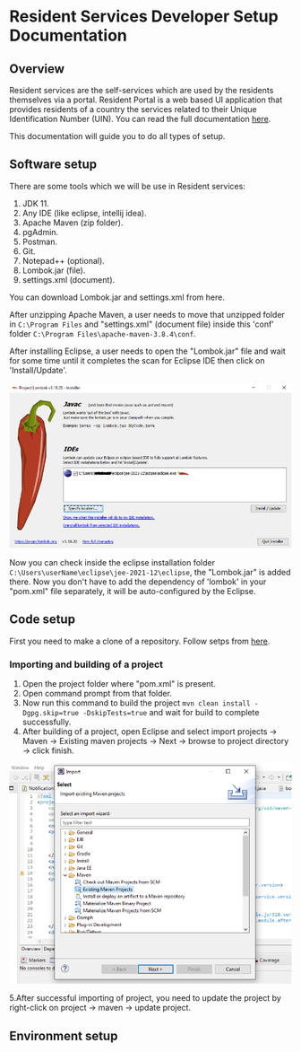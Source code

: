 # Resident Services Developer Setup Documentation

## Overview
Resident services are the self-services which are used by the residents themselves via a portal. Resident Portal is a web based UI application that provides residents of a country the services related to their Unique Identification Number (UIN). You can read the full documentation [here](https://docs.mosip.io/1.2.0/modules/resident-services).

This documentation will guide you to do all types of setup.

## Software setup
There are some tools which we will be use in Resident services:
1. JDK 11.
2. Any IDE (like eclipse, intellij idea).
3. Apache Maven (zip folder).
4. pgAdmin.
5. Postman.
6. Git.
7. Notepad++ (optional).
8. Lombok.jar (file).
9. settings.xml (document).

You can download Lombok.jar and settings.xml from here.

After unzipping Apache Maven, a user needs to move that unzipped folder in ```C:\Program Files``` and "settings.xml" (document file) inside this 'conf' folder ```C:\Program Files\apache-maven-3.8.4\conf```.

After installing Eclipse, a user needs to open the "Lombok.jar" file and wait for some time until it completes the scan for Eclipse IDE then click on 'Install/Update'.

![](_images/lombok-configuration.png)

Now you can check inside the eclipse installation folder ```C:\Users\userName\eclipse\jee-2021-12\eclipse```, the "Lombok.jar" is added there. Now you don't have to add the dependency of 'lombok' in your "pom.xml" file separately, it will be auto-configured by the Eclipse.

## Code setup
First you need to make a clone of a repository. Follow setps from [here](https://docs.mosip.io/1.2.0/community/code-contributions).

### Importing and building of a project
1. Open the project folder where "pom.xml" is present.
2. Open command prompt from that folder.
3. Now run this command to build the project ```mvn clean install -Dgpg.skip=true -DskipTests=true``` and wait for build to complete successfully.
4. After building of a project, open Eclipse and select import projects → Maven → Existing maven projects → Next → browse to project directory → click finish.

![](_images/import-project.png)

5.After successful importing of project, you need to update the project by right-click on project → maven → update project.

## Environment setup
